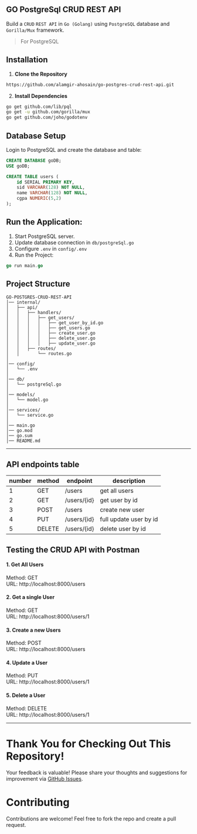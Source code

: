 ## GO PostgreSql CRUD REST API
Build a `CRUD` `REST API` in `Go (Golang)` using `PostgreSQL` database and `Gorilla/Mux` framework. 

>For PostgreSQL
## Installation
1. **Clone the Repository**
 ```bash
https://github.com/alamgir-ahosain/go-postgres-crud-rest-api.git
```
2. **Install Dependencies**<br>
 ```bash
go get github.com/lib/pql
go get -u github.com/gorilla/mux
go get github.com/joho/godotenv
```

##  Database Setup
Login to PostgreSQL and create the database and table:
```sql
CREATE DATABASE goDB;
USE goDB;

CREATE TABLE users (
    id SERIAL PRIMARY KEY,         
    sid VARCHAR(128) NOT NULL,
    name VARCHAR(128) NOT NULL,
    cgpa NUMERIC(5,2)             
);
```
## Run the Application:
1. Start PostgreSQL server.  
2. Update database connection in `db/postgreSql.go`
3. Configure `.env` in `config/.env`
4. Run the Project:
```go
go run main.go
```
   
##  Project Structure
```plaintext
GO-POSTGRES-CRUD-REST-API
│── internal/
│   ├── api/
│   │   ├── handlers/
│   │   │   ├── get_users/
│   │   │   │   ├── get_user_by_id.go
│   │   │   │   ├── get_users.go
│   │   │   │   ├── create_user.go
│   │   │   │   ├── delete_user.go
│   │   │   │   ├── update_user.go
│   │   ├── routes/
│   │       └── routes.go
│
│── config/
│   └── .env
│
│── db/
│   └── postgreSql.go
│
│── models/
│   └── model.go
│
│── services/
│   └── service.go
│
│── main.go
│── go.mod
│── go.sum
│── README.md

```
--- 
##  API endpoints table

| number | method | endpoint       |     description               |
| ------ | ------ | -------------- | ------------------------------|
|    1   | GET    | /users         | get all users                 |
|    2   | GET    | /users/{id}    | get user by id                |
|    3   | POST   | /users         | create new user               |
|    4   | PUT    | /users/{id}    | full update user by id        |
|    5   | DELETE | /users/{id}    | delete user by id             |

## Testing the CRUD API with Postman
#### 1. Get All Users
  Method: GET<br> URL: http://localhost:8000/users<br>
  
#### 2. Get a single User
  Method: GET<br> URL: http://localhost:8000/users/1<br>
  
#### 3. Create a new  Users
  Method: POST<br> URL: http://localhost:8000/users<br>
  
#### 4. Update a User
  Method: PUT<br> URL: http://localhost:8000/users/1<br>

#### 5. Delete a User
  Method: DELETE<br> URL: http://localhost:8000/users/1<br>

---
# Thank You for Checking Out This Repository!
Your feedback is valuable! Please share your thoughts and suggestions for improvement via [GitHub Issues](https://github.com/alamgir-ahosain/go-postgres-crud-rest-api/issues).

# Contributing  
Contributions are welcome! Feel free to fork the repo and create a pull request.
